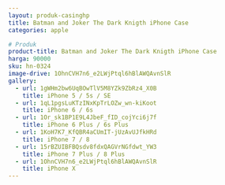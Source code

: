 ```yaml
---
layout: produk-casinghp
title: Batman and Joker The Dark Knigth iPhone Case
categories: apple

# Produk
product-title: Batman and Joker The Dark Knigth iPhone Case
harga: 90000
sku: hn-0324
image-drive: 1OhnCVH7n6_e2LWjPtql6hBlAWQAvnSlR
gallery:
  - url: 1gWHm2bw6UqBOwTlV5M8YZk9ZbRz4_X0B
    title: iPhone 5 / 5s / SE
  - url: 1qL1pgsLuKTzINxKpTrLOZw_wn-kiKoot
    title: iPhone 6 / 6s
  - url: 1Or_sk1BP1E9L4JbeF_fID_cojYci6j7f
    title: iPhone 6 Plus / 6s Plus
  - url: 1KoH7K7_KfQBR4aCUmIT-jUzAvUJfkHRd
    title: iPhone 7 / 8
  - url: 15rBZUIBFBQsdv8fdxQAGVrNGfdwt_YW3
    title: iPhone 7 Plus / 8 Plus
  - url: 1OhnCVH7n6_e2LWjPtql6hBlAWQAvnSlR
    title: iPhone X
---
```

